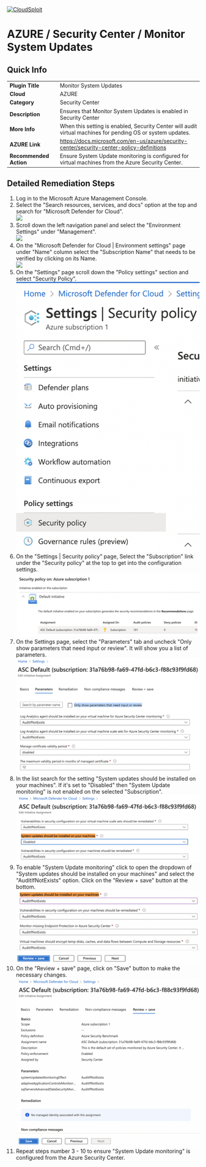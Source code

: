 [![CloudSploit](https://cloudsploit.com/img/logo-new-big-text-100.png "CloudSploit")](https://cloudsploit.com)

# AZURE / Security Center / Monitor System Updates

## Quick Info

| | |
|-|-|
| **Plugin Title** | Monitor System Updates |
| **Cloud** | AZURE |
| **Category** | Security Center |
| **Description** | Ensures that Monitor System Updates is enabled in Security Center |
| **More Info** | When this setting is enabled, Security Center will audit virtual machines for pending OS or system updates. |
| **AZURE Link** | https://docs.microsoft.com/en-us/azure/security-center/security-center-policy-definitions |
| **Recommended Action** | Ensure System Update monitoring is configured for virtual machines from the Azure Security Center. |

## Detailed Remediation Steps

1. Log in to the Microsoft Azure Management Console.
2. Select the "Search resources, services, and docs" option at the top and search for "Microsoft Defender for Cloud". </br> <img src="/resources/azure/securitycenter/monitor-system-update/step2.png"/>
3. Scroll down the left navigation panel and select the "Environment Settings" under "Management".</br> <img src="/resources/azure/securitycenter/monitor-system-update/step3.png"/>
4. On the "Microsoft Defender for Cloud | Environment settings" page under "Name" column select the "Subscription Name" that needs to be verified by clicking on its Name.</br> <img src="/resources/azure/securitycenter/monitor-system-update/step4.png"/>
5. On the "Settings" page scroll down the "Policy settings" section and select "Security Policy".</br> <img src="/resources/azure/securitycenter/monitor-system-updates/step5.png"/>
6. On the "Settings | Security policy" page, Select the "Subscription" link under the "Security policy" at the top to get into the configuration settings.</br> <img src="/resources/azure/securitycenter/monitor-system-updates/step6.png"/>
7. On the Settings page, select the "Parameters" tab and uncheck "Only show parameters that need input or review". It will show you a list of parameters.</br>  <img src="/resources/azure/securitycenter/monitor-system-updates/step7.png"/>
8. In the list search for the setting "System updates should be installed on your machines". If it's set to "Disabled" then "System Update monitoring" is not enabled on the selected "Subscription".</br> <img src="/resources/azure/securitycenter/monitor-system-updates/step8.png"/>
9. To enable "System Update monitoring" click to open the dropdown of "System updates should be installed on your machines" and select the "AuditIfNotExists" option. Click on the "Review + save" button at the bottom.</br> <img src="/resources/azure/securitycenter/monitor-system-updates/step9.png"/>
10. On the "Review + save" page, click on "Save" button to make the necessary changes.</br> <img src="/resources/azure/securitycenter/monitor-system-updates/step10.png"/>
11. Repeat steps number 3 - 10 to ensure "System Update monitoring" is configured from the Azure Security Center.</br>
